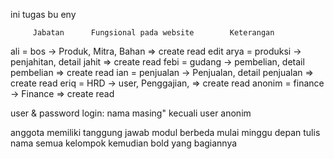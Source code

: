 ini tugas bu eny

         Jabatan      Fungsional pada website        Keterangan
ali    = bos       -> Produk, Mitra, Bahan        => create read edit
arya   = produksi  -> penjahitan, detail jahit    => create read
febi   = gudang    -> pembelian, detail pembelian => create read
ian    = penjualan -> Penjualan, detail penjualan => create read
eriq   = HRD       -> user, Penggajian,           => create read
anonim = finance   -> Finance                     => create read

user & password login: nama masing"
kecuali user anonim

anggota memiliki tanggung jawab modul berbeda mulai minggu depan
tulis nama semua kelompok kemudian bold yang bagiannya
